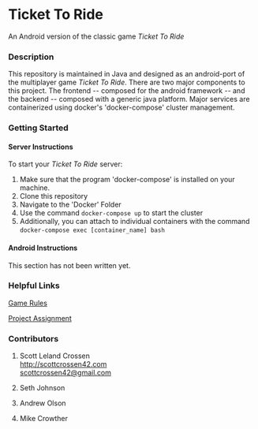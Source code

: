 # Ticket To Ride

An Android version of the classic game *Ticket To Ride*

### Description

This repository is maintained in Java and designed as an android-port of the multiplayer game *Ticket To Ride*.
There are two major components to this project. The frontend -- composed for the android framework -- and the backend -- composed with a generic java platform. Major services are containerized using docker's \'docker-compose\' cluster management.

### Getting Started

#### Server Instructions

To start your *Ticket To Ride* server:
1. Make sure that the program 'docker-compose' is installed on your machine.
2. Clone this repository
3. Navigate to the 'Docker' Folder
4. Use the command ```docker-compose up``` to start the cluster
5. Additionally, you can attach to individual containers with the command ```docker-compose exec [container_name] bash```

#### Android Instructions

This section has not been written yet.

### Helpful Links

[Game Rules](http://cdn0.daysofwonder.com/tickettoride/fr/img/tt_rules_2013_en.pdf)

[Project Assignment](https://students.cs.byu.edu/~cs340ta/fall2017/group_project/)

### Contributors

1. Scott Leland Crossen  
<http://scottcrossen42.com>  
<scottcrossen42@gmail.com>

2. Seth Johnson

3. Andrew Olson

4. Mike Crowther
